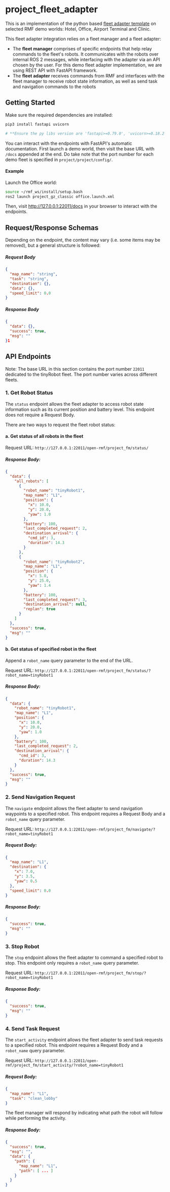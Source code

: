 # project_fleet_adapter

This is an implementation of the python based [fleet adapter template](https://github.com/open-rmf/fleet_adapter_template) on selected RMF demo worlds: Hotel, Office, Airport Terminal and Clinic.

This fleet adapter integration relies on a fleet manager and a fleet adapter:
- The **fleet manager** comprises of specific endpoints that help relay commands to the fleet's robots. It communicates with the robots over internal ROS 2 messages, while interfacing with the adapter via an API chosen by the user. For this demo fleet adapter implementation, we are using REST API with FastAPI framework.
- The **fleet adapter** receives commands from RMF and interfaces with the fleet manager to receive robot state information, as well as send task and navigation commands to the robots

## Getting Started

Make sure the required dependencies are installed:
```bash
pip3 install fastapi uvicorn

# **Ensure the py libs version are 'fastapi>=0.79.0', 'uvicorn>=0.18.2'.
```

You can interact with the endpoints with FastAPI's automatic documentation. First launch a demo world, then visit the base URL with `/docs` appended at the end. Do take note that the port number for each demo fleet is specified in `project/project/config/`.

#### Example
Launch the Office world:
```bash
source ~/rmf_ws/install/setup.bash
ros2 launch project_gz_classic office.launch.xml
```
Then, visit http://127.0.0.1:22011/docs in your browser to interact with the endpoints.

## Request/Response Schemas
Depending on the endpoint, the content may vary (i.e. some items may be removed), but a general structure is followed:
##### Request Body
```json
{
  "map_name": "string",
  "task": "string",
  "destination": {},
  "data": {},
  "speed_limit": 0.0
}
```
##### Response Body
```json
{
  "data": {},
  "success": true,
  "msg": ""
}1
```

## API Endpoints

Note: The base URL in this section contains the port number `22011` dedicated to the tinyRobot fleet. The port number varies across different fleets.

### 1. Get Robot Status
The `status` endpoint allows the fleet adapter to access robot state information such as its current position and battery level. This endpoint does not require a Request Body.

There are two ways to request the fleet robot status:

#### a. Get status of all robots in the fleet
Request URL: `http://127.0.0.1:22011/open-rmf/project_fm/status/`
##### Response Body:
```json
{
  "data": {
    "all_robots": [
      {
        "robot_name": "tinyRobot1",
        "map_name": "L1",
        "position": {
          "x": 10.0,
          "y": 20.0,
          "yaw": 1.0
        },
        "battery": 100,
        "last_completed_request": 2,
        "destination_arrival": {
          "cmd_id": 3,
          "duration": 14.3
        }
      },
      {
        "robot_name": "tinyRobot2",
        "map_name": "L1",
        "position": {
          "x": 5.0,
          "y": 25.0,
          "yaw": 1.4
        },
        "battery": 100,
        "last_completed_request": 3,
        "destination_arrival": null,
        "replan": true
      }
    ]
  },
  "success": true,
  "msg": ""
}
```

#### b. Get status of specified robot in the fleet
Append a `robot_name` query parameter to the end of the URL.

Request URL: `http://127.0.0.1:22011/open-rmf/project_fm/status/?robot_name=tinyRobot1`
##### Response Body:
```json
{
  "data": {
    "robot_name": "tinyRobot1",
    "map_name": "L1",
    "position": {
      "x": 10.0,
      "y": 20.0,
      "yaw": 1.0
    },
    "battery": 100,
    "last_completed_request": 2,
    "destination_arrival": {
      "cmd_id": 3,
      "duration": 14.3
    }
  },
  "success": true,
  "msg": ""
}
```

### 2. Send Navigation Request
The `navigate` endpoint allows the fleet adapter to send navigation waypoints to a specified robot. This endpoint requires a Request Body and a `robot_name` query parameter.

Request URL: `http://127.0.0.1:22011/open-rmf/project_fm/navigate/?robot_name=tinyRobot1`
##### Request Body:
```json
{
  "map_name": "L1",
  "destination": {
    "x": 7.0,
    "y": 3.5,
    "yaw": 0.5
  },
  "speed_limit": 0.0
}
```

##### Response Body:
```json
{
  "success": true,
  "msg": ""
}
```

### 3. Stop Robot
The `stop` endpoint allows the fleet adapter to command a specified robot to stop. This endpoint only requires a `robot_name` query parameter.

Request URL: `http://127.0.0.1:22011/open-rmf/project_fm/stop/?robot_name=tinyRobot1`
##### Response Body:
```json
{
  "success": true,
  "msg": ""
}
```

### 4. Send Task Request
The `start_activity` endpoint allows the fleet adapter to send task requests to a specified robot. This endpoint requires a Request Body and a `robot_name` query parameter.

Request URL: `http://127.0.0.1:22011/open-rmf/project_fm/start_activity/?robot_name=tinyRobot1`
##### Request Body:
```json
{
  "map_name": "L1",
  "task": "clean_lobby"
}
```

The fleet manager will respond by indicating what path the robot will follow while performing the activity.

##### Response Body:
```json
{
  "success": true,
  "msg": "",
  "data": {
    "path": {
      "map_name": "L1",
      "path": [ ... ]
    }
  }
}
```
